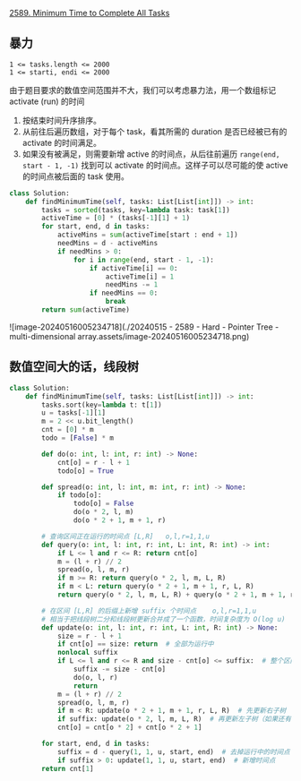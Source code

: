 





[2589. Minimum Time to Complete All Tasks](https://leetcode.cn/problems/minimum-time-to-complete-all-tasks/)

## 暴力

```
1 <= tasks.length <= 2000
1 <= starti, endi <= 2000
```

由于题目要求的数值空间范围并不大，我们可以考虑暴力法，用一个数组标记 activate (run) 的时间

1. 按结束时间升序排序。
2. 从前往后遍历数组，对于每个 task，看其所需的 duration 是否已经被已有的 activate 的时间满足。
3. 如果没有被满足，则需要新增 active 的时间点，从后往前遍历 `range(end, start - 1, -1)` 找到可以 activate 的时间点。这样子可以尽可能的使 active 的时间点被后面的 task 使用。

```python
class Solution:
    def findMinimumTime(self, tasks: List[List[int]]) -> int:
        tasks = sorted(tasks, key=lambda task: task[1])
        activeTime = [0] * (tasks[-1][1] + 1)
        for start, end, d in tasks:
            activeMins = sum(activeTime[start : end + 1])
            needMins = d - activeMins
            if needMins > 0:
                for i in range(end, start - 1, -1):
                    if activeTime[i] == 0:
                        activeTime[i] = 1
                        needMins -= 1
                    if needMins == 0:
                        break
        return sum(activeTime)
```

![image-20240516005234718](./20240515 - 2589 - Hard - Pointer Tree - multi-dimensional array.assets/image-20240516005234718.png)

## 数值空间大的话，线段树

```python
class Solution:
    def findMinimumTime(self, tasks: List[List[int]]) -> int:
        tasks.sort(key=lambda t: t[1])
        u = tasks[-1][1]
        m = 2 << u.bit_length()
        cnt = [0] * m
        todo = [False] * m

        def do(o: int, l: int, r: int) -> None:
            cnt[o] = r - l + 1
            todo[o] = True

        def spread(o: int, l: int, m: int, r: int) -> None:
            if todo[o]:
                todo[o] = False
                do(o * 2, l, m)
                do(o * 2 + 1, m + 1, r)

        # 查询区间正在运行的时间点 [L,R]   o,l,r=1,1,u
        def query(o: int, l: int, r: int, L: int, R: int) -> int:
            if L <= l and r <= R: return cnt[o]
            m = (l + r) // 2
            spread(o, l, m, r)
            if m >= R: return query(o * 2, l, m, L, R)
            if m < L: return query(o * 2 + 1, m + 1, r, L, R)
            return query(o * 2, l, m, L, R) + query(o * 2 + 1, m + 1, r, L, R)

        # 在区间 [L,R] 的后缀上新增 suffix 个时间点    o,l,r=1,1,u
        # 相当于把线段树二分和线段树更新合并成了一个函数，时间复杂度为 O(log u)
        def update(o: int, l: int, r: int, L: int, R: int) -> None:
            size = r - l + 1
            if cnt[o] == size: return  # 全部为运行中
            nonlocal suffix
            if L <= l and r <= R and size - cnt[o] <= suffix:  # 整个区间全部改为运行中
                suffix -= size - cnt[o]
                do(o, l, r)
                return
            m = (l + r) // 2
            spread(o, l, m, r)
            if m < R: update(o * 2 + 1, m + 1, r, L, R)  # 先更新右子树
            if suffix: update(o * 2, l, m, L, R)  # 再更新左子树（如果还有需要新增的时间点）
            cnt[o] = cnt[o * 2] + cnt[o * 2 + 1]

        for start, end, d in tasks:
            suffix = d - query(1, 1, u, start, end)  # 去掉运行中的时间点
            if suffix > 0: update(1, 1, u, start, end)  # 新增时间点
        return cnt[1]
```

